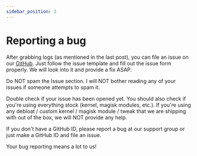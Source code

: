 ```yaml
---
sidebar_position: 2
---
```


# Reporting a bug #

After grabbing logs (as mentioned in the last post), you can file an issue on our [GitHub](https://github.com/JamieHoSzeYui/pixel-infra/issues/new/choose). Just follow the issue template and fill out the issue form properly. We will look into it and provide a fix ASAP.

Do NOT spam the Issue section. I will NOT bother reading any of your issues if someone attempts to spam it.

Double check if your issue has been opened yet. You should also check if you're using everything stock (kernel, magisk modules, etc.). If you're using any debloat / custom kernel / magisk module / tweak that we are shipping with out of the box, we will NOT provide any help.

If you don't have a GitHub ID, please report a bug at our support group or just make a GitHub ID and file an issue.

Your bug reporting means a lot to us!